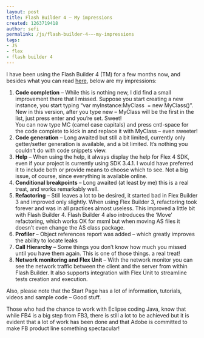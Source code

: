 ```yaml
---
layout: post
title: Flash Builder 4 – My impressions
created: 1263719418
author: sefi
permalink: /js/flash-builder-4-–-my-impressions
tags:
- JS
- flex
- flash builder 4
---
```

<div class="snap_preview">
<p>I have been using the Flash Builder 4 (TM) for a few months now, and besides what you can read <a href="http://www.adobe.com/devnet/flex/articles/flashbuilder4_whatsnew.html" target="_blank">here</a>, below are my impressions:</p>
<ol>
    <li><strong>Code completion</strong> &ndash; While this is nothing new, I did find a small improvement there that I missed. Suppose you start creating a new instance, you start typing &ldquo;var myInstance:MyClass&nbsp; = new MyClass()&rdquo;. New in this version, after you type new &ndash; MyClass will be the first in the list, just press enter and you&rsquo;re set. Sweet!<br />
    You can now type MC (camel case capitals) and press cntl-space for the code complete to kick in and replace it with MyClass &ndash; even sweeter!</li>
    <li><strong>Code generation</strong> &ndash; Long awaited but still a bit limited, currently only getter/setter generation is available, and a bit limited. It&rsquo;s nothing you couldn&rsquo;t do with code snippets view.</li>
    <li><strong>Help</strong> &ndash; When using the help, it always display the help for Flex 4 SDK, even if your project is currently using SDK 3.4.1. I would have preferred it to include both or provide means to choose which to see. Not a big issue, of course, since everything is available online.</li>
    <li><strong>Conditional breakpoints</strong> &ndash; Long awaited (at least by me) this is a real treat, and works remarkably well.</li>
    <li><strong>Refactoring</strong> &ndash; Still leaves a lot to be desired, it started bad in Flex Builder 3 and improved only slightly. When using Flex Builder 3, refactoring took forever and was in all practices almost useless. This improved a little bit with Flash Builder 4. Flash Builder 4 also introduces the &lsquo;Move&rsquo; refactoring, which works OK for mxml but when moving AS files it doesn&rsquo;t even change the AS class package.</li>
    <li><strong>Profiler</strong> &ndash; Object references report was added &ndash; which greatly improves the ability to locate leaks</li>
    <li><strong>Call Hierarchy</strong> &ndash; Some things you don&rsquo;t know how much you missed until you have them again. This is one of those things. a real treat!</li>
    <li><strong>Network monitoring and Flex Unit</strong> &ndash; With the network monitor you can see the network traffic between the client and the server from within Flash Builder. It also supports integration with Flex Unit to streamline tests creation and execution.</li>
</ol>
<p>Also, please note that the Start Page has a lot of information, tutorials, videos and sample code &ndash; Good stuff.</p>
<p>Those who had the chance to work with Eclipse coding Java, know that while FB4 is a big step from FB3, there is still a lot to be achieved but it is evident that a lot of work has been done and that Adobe is committed to make FB product line something spectacular!</p>
</div>
